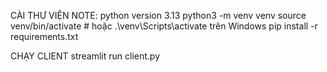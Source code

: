 CÀI THƯ VIỆN 
NOTE: python version 3.13
python3 -m venv venv
source venv/bin/activate  # hoặc .\venv\Scripts\activate trên Windows
pip install -r requirements.txt

CHẠY CLIENT
streamlit run client.py